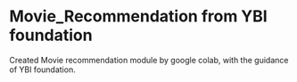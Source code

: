 # Movie_Recommendation from YBI foundation
Created Movie recommendation module by google colab, with the guidance of YBI foundation.
